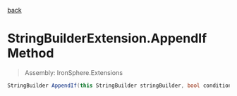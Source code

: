 ﻿

[back](/IronSphere.Extensions/types/StringBuilderExtension)

# StringBuilderExtension.AppendIf Method

> Assembly: IronSphere.Extensions

```csharp
StringBuilder AppendIf(this StringBuilder stringBuilder, bool condition, string textToAppend)
```



 